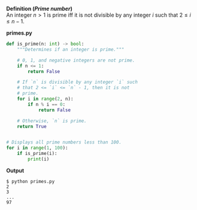 **Definition (<dfn>Prime number</dfn>)**
<br>
An integer $n > 1$ is prime iff it is not divisible by any integer $i$ such that $2 \le i \le n - 1$.

**primes.py**

```python
def is_prime(n: int) -> bool:
    """Determines if an integer is prime."""

    # 0, 1, and negative integers are not prime.
    if n <= 1:
        return False

    # If `n` is divisible by any integer `i` such
    # that 2 <= `i` <= `n` - 1, then it is not
    # prime.
    for i in range(2, n):
        if n % i == 0:
            return False

    # Otherwise, `n` is prime.
    return True


# Displays all prime numbers less than 100.
for i in range(1, 100):
    if is_prime(i):
        print(i)
```

**Output**

```
$ python primes.py
2
3
...
97
```
